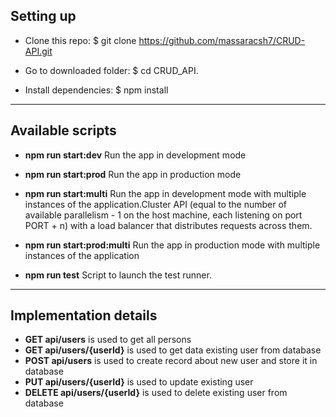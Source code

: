 
## Setting up ##

* Clone this repo: $ git clone https://github.com/massaracsh7/CRUD-API.git

* Go to downloaded folder: $ cd CRUD_API.

* Install dependencies: $ npm install

***************************

## Available scripts ##

* **npm run start:dev**
Run the app in development mode

* **npm run start:prod**
Run the app in production mode

* **npm run start:multi**
Run the app in development mode with multiple instances of the application.Cluster API (equal to the number of available parallelism - 1 on the host machine, each listening on port PORT + n) with a load balancer that distributes requests across them.

* **npm run start:prod:multi**
Run the app in production mode with multiple instances of the application

* **npm run test**
Script to launch the test runner.

***************************

## Implementation details ##

* **GET api/users** is used to get all persons
* **GET api/users/{userId}** is used to get data existing user from database
* **POST api/users** is used to create record about new user and store it in database
* **PUT api/users/{userId}** is used to update existing user
* **DELETE api/users/{userId}** is used to delete existing user from database
